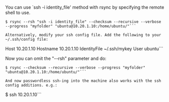 You can use `ssh -i identity_file' method with rsync by specifying the
remote shell to use.

```
$ rsync --rsh "ssh -i identity_file" --checksum --recursive --verbose --progress "myfolder" "ubuntu@10.20.1.10:/home/ubuntu/"```

Alternatively, modify your ssh config file. Add the following to your ~/.ssh/config file:

```
Host 10.20.1.10
Hostname 10.20.1.10
IdentityFile ~/.ssh/mykey
User ubuntu```

Now you can omit the "--rsh" parameter and do:

```
$ rsync --checksum --recursive --verbose --progress "myfolder" "ubuntu@10.20.1.10:/home/ubuntu/"```

And now passwordless ssh-ing into the machine also works with the ssh config additions. e.g.:

```
$ ssh 10.20.1.10```